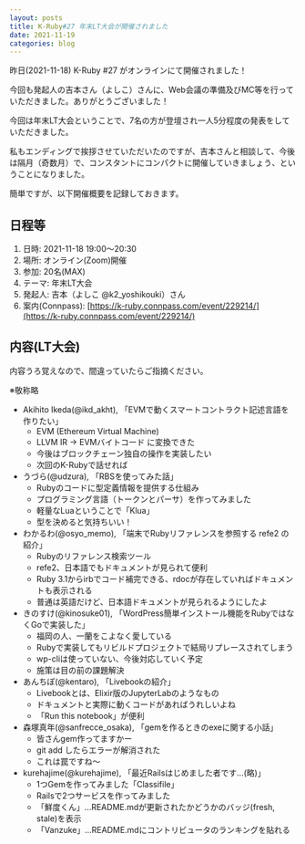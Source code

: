 ```yaml
---
layout: posts
title: K-Ruby#27 年末LT大会が開催されました
date: 2021-11-19
categories: blog
---
```


昨日(2021-11-18) K-Ruby #27 がオンラインにて開催されました！

今回も発起人の吉本さん（よしこ）さんに、Web会議の準備及びMC等を行っていただきました。ありがとうございました！

今回は年末LT大会ということで、7名の方が登壇され一人5分程度の発表をしていただきました。

私もエンディングで挨拶させていただいたのですが、吉本さんと相談して、今後は隔月（奇数月）で、コンスタントにコンパクトに開催していきましょう、ということになりました。

簡単ですが、以下開催概要を記録しておきます。

## 日程等

1. 日時: 2021-11-18 19:00～20:30
2. 場所: オンライン(Zoom)開催
3. 参加: 20名(MAX)
4. テーマ: 年末LT大会
5. 発起人: 吉本（よしこ @k2_yoshikouki）さん
6. 案内(Connpass): [https://k-ruby.connpass.com/event/229214/](https://k-ruby.connpass.com/event/229214/)

## 内容(LT大会)

内容うろ覚えなので、間違っていたらご指摘ください。


※敬称略


- Akihito Ikeda(@ikd_akht), 「EVMで動くスマートコントラクト記述言語を作りたい」
	- EVM (Ethereum Virtual Machine)
	- LLVM IR → EVMバイトコード に変換できた
	- 今後はブロックチェーン独自の操作を実装したい
	- 次回のK-Rubyで話せれば
- うづら(@udzura), 「RBSを使ってみた話」
	- Rubyのコードに型定義情報を提供する仕組み
	- プログラミング言語（トークンとパーサ）を作ってみました
	- 軽量なLuaということで「Klua」
	- 型を決めると気持ちいい！
- わかるわ(@osyo_memo), 「端末でRubyリファレンスを参照する refe2 の紹介」
	- Rubyのリファレンス検索ツール
	- refe2、日本語でもドキュメントが見られて便利
	- Ruby 3.1からirbでコード補完できる、rdocが存在していればドキュメントも表示される
	- 普通は英語だけど、日本語ドキュメントが見られるようにしたよ
- きのすけ(@kinosuke01), 「WordPress簡単インストール機能をRubyではなくGoで実装した」
	- 福岡の人、一蘭をこよなく愛している
	- Rubyで実装してもリビルドプロジェクトで結局リプレースされてしまう
	- wp-cliは使っていない、今後対応していく予定
	- 施策は目の前の課題解決
- あんちぽ(@kentaro), 「Livebookの紹介」
	- Livebookとは、Elixir版のJupyterLabのようなもの
	- ドキュメントと実際に動くコードがあればうれしいよね
	- 「Run this notebook」が便利
- 森塚真年(@sanfrecce_osaka), 「gemを作るときのexeに関する小話」
	- 皆さんgem作ってますかー
	- git add したらエラーが解消された
	- これは罠ですね～
- kurehajime(@kurehajime), 「最近Railsはじめました者です...(略)」
	- 1つGemを作ってみました「Classifile」
	- Railsで2つサービスを作ってみました
	- 「鮮度くん」...README.mdが更新されたかどうかのバッジ(fresh, stale)を表示
	- 「Vanzuke」...README.mdにコントリビュータのランキングを貼れる
